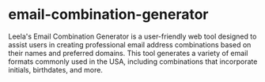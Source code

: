 # email-combination-generator
Leela's Email Combination Generator is a user-friendly web tool designed to assist users in creating professional email address combinations based on their names and preferred domains. This tool generates a variety of email formats commonly used in the USA, including combinations that incorporate initials, birthdates, and more.
